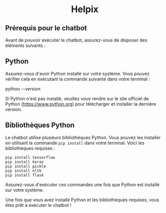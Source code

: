 <h1 align="center">Helpix</h1>

## Prérequis pour le chatbot

Avant de pouvoir exécuter le chatbot, assurez-vous de disposer des éléments suivants :

## Python

Assurez-vous d'avoir Python installé sur votre système. Vous pouvez vérifier cela en exécutant la commande suivante dans votre terminal :

python --version


Si Python n'est pas installé, veuillez vous rendre sur le site officiel de Python (https://www.python.org) pour télécharger et installer la dernière version.

## Bibliothèques Python

Le chatbot utilise plusieurs bibliothèques Python. Vous pouvez les installer en utilisant la commande `pip install` dans votre terminal. Voici les bibliothèques requises :

```
pip install tensorflow
pip install keras
pip install pickle
pip install nltk
pip install flask
```

Assurez-vous d'exécuter ces commandes une fois que Python est installé sur votre système.

Une fois que vous avez installé Python et les bibliothèques requises, vous êtes prêt à exécuter le chatbot !


